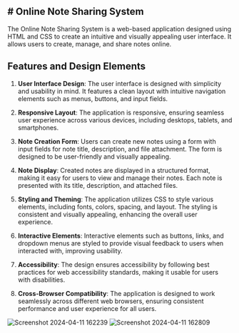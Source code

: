 <h2># Online Note Sharing System</h2>

The Online Note Sharing System is a web-based application designed using HTML and CSS to create an intuitive and visually appealing user interface. It allows users to create, manage, and share notes online.

## Features and Design Elements

1. **User Interface Design**: The user interface is designed with simplicity and usability in mind. It features a clean layout with intuitive navigation elements such as menus, buttons, and input fields.

2. **Responsive Layout**: The application is responsive, ensuring seamless user experience across various devices, including desktops, tablets, and smartphones.

3. **Note Creation Form**: Users can create new notes using a form with input fields for note title, description, and file attachment. The form is designed to be user-friendly and visually appealing.

4. **Note Display**: Created notes are displayed in a structured format, making it easy for users to view and manage their notes. Each note is presented with its title, description, and attached files.

5. **Styling and Theming**: The application utilizes CSS to style various elements, including fonts, colors, spacing, and layout. The styling is consistent and visually appealing, enhancing the overall user experience.

6. **Interactive Elements**: Interactive elements such as buttons, links, and dropdown menus are styled to provide visual feedback to users when interacted with, improving usability.

7. **Accessibility**: The design ensures accessibility by following best practices for web accessibility standards, making it usable for users with disabilities.

8. **Cross-Browser Compatibility**: The application is designed to work seamlessly across different web browsers, ensuring consistent performance and user experience for all users.



![Screenshot 2024-04-11 162239](https://github.com/sammy171207/Online_Note_Sharing/assets/96017028/97d44ed5-7756-4891-b913-b453a576dcdb)
![Screenshot 2024-04-11 162809](https://github.com/sammy171207/Online_Note_Sharing/assets/96017028/d6c0b600-96f3-4801-8591-a5cd4935fcf7)
